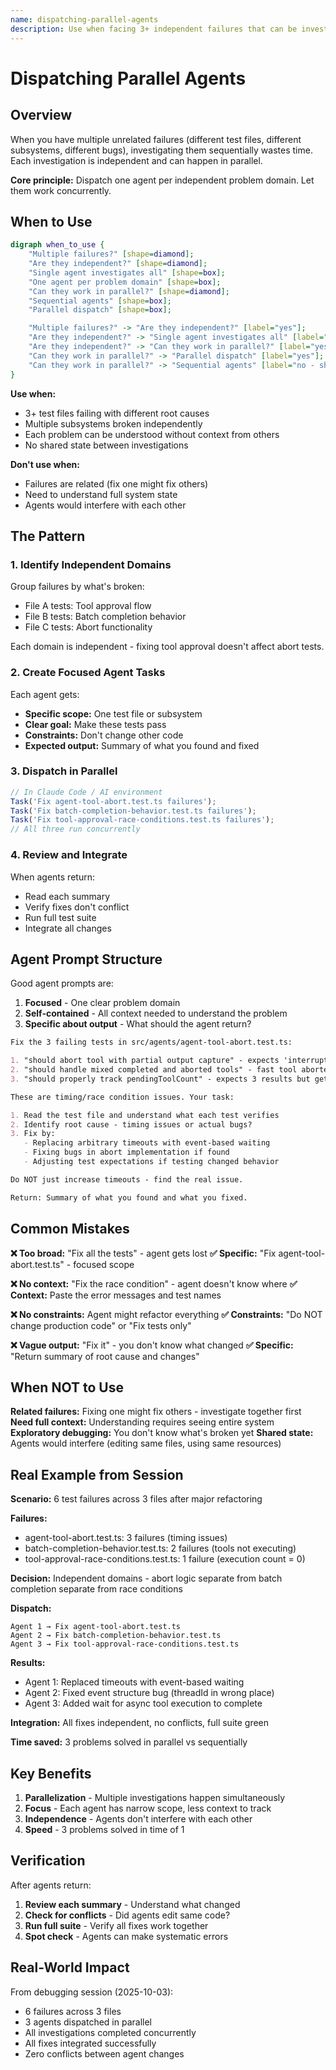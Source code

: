 ```yaml
---
name: dispatching-parallel-agents
description: Use when facing 3+ independent failures that can be investigated without shared state or dependencies - dispatches multiple Claude agents to investigate and fix independent problems concurrently
---
```


# Dispatching Parallel Agents

## Overview

When you have multiple unrelated failures (different test files, different subsystems, different bugs), investigating them sequentially wastes time. Each investigation is independent and can happen in parallel.

**Core principle:** Dispatch one agent per independent problem domain. Let them work concurrently.

## When to Use

```dot
digraph when_to_use {
    "Multiple failures?" [shape=diamond];
    "Are they independent?" [shape=diamond];
    "Single agent investigates all" [shape=box];
    "One agent per problem domain" [shape=box];
    "Can they work in parallel?" [shape=diamond];
    "Sequential agents" [shape=box];
    "Parallel dispatch" [shape=box];

    "Multiple failures?" -> "Are they independent?" [label="yes"];
    "Are they independent?" -> "Single agent investigates all" [label="no - related"];
    "Are they independent?" -> "Can they work in parallel?" [label="yes"];
    "Can they work in parallel?" -> "Parallel dispatch" [label="yes"];
    "Can they work in parallel?" -> "Sequential agents" [label="no - shared state"];
}
```

**Use when:**

- 3+ test files failing with different root causes
- Multiple subsystems broken independently
- Each problem can be understood without context from others
- No shared state between investigations

**Don't use when:**

- Failures are related (fix one might fix others)
- Need to understand full system state
- Agents would interfere with each other

## The Pattern

### 1. Identify Independent Domains

Group failures by what's broken:

- File A tests: Tool approval flow
- File B tests: Batch completion behavior
- File C tests: Abort functionality

Each domain is independent - fixing tool approval doesn't affect abort tests.

### 2. Create Focused Agent Tasks

Each agent gets:

- **Specific scope:** One test file or subsystem
- **Clear goal:** Make these tests pass
- **Constraints:** Don't change other code
- **Expected output:** Summary of what you found and fixed

### 3. Dispatch in Parallel

```typescript
// In Claude Code / AI environment
Task('Fix agent-tool-abort.test.ts failures');
Task('Fix batch-completion-behavior.test.ts failures');
Task('Fix tool-approval-race-conditions.test.ts failures');
// All three run concurrently
```

### 4. Review and Integrate

When agents return:

- Read each summary
- Verify fixes don't conflict
- Run full test suite
- Integrate all changes

## Agent Prompt Structure

Good agent prompts are:

1. **Focused** - One clear problem domain
2. **Self-contained** - All context needed to understand the problem
3. **Specific about output** - What should the agent return?

```markdown
Fix the 3 failing tests in src/agents/agent-tool-abort.test.ts:

1. "should abort tool with partial output capture" - expects 'interrupted at' in message
2. "should handle mixed completed and aborted tools" - fast tool aborted instead of completed
3. "should properly track pendingToolCount" - expects 3 results but gets 0

These are timing/race condition issues. Your task:

1. Read the test file and understand what each test verifies
2. Identify root cause - timing issues or actual bugs?
3. Fix by:
   - Replacing arbitrary timeouts with event-based waiting
   - Fixing bugs in abort implementation if found
   - Adjusting test expectations if testing changed behavior

Do NOT just increase timeouts - find the real issue.

Return: Summary of what you found and what you fixed.
```

## Common Mistakes

**❌ Too broad:** "Fix all the tests" - agent gets lost
**✅ Specific:** "Fix agent-tool-abort.test.ts" - focused scope

**❌ No context:** "Fix the race condition" - agent doesn't know where
**✅ Context:** Paste the error messages and test names

**❌ No constraints:** Agent might refactor everything
**✅ Constraints:** "Do NOT change production code" or "Fix tests only"

**❌ Vague output:** "Fix it" - you don't know what changed
**✅ Specific:** "Return summary of root cause and changes"

## When NOT to Use

**Related failures:** Fixing one might fix others - investigate together first
**Need full context:** Understanding requires seeing entire system
**Exploratory debugging:** You don't know what's broken yet
**Shared state:** Agents would interfere (editing same files, using same resources)

## Real Example from Session

**Scenario:** 6 test failures across 3 files after major refactoring

**Failures:**

- agent-tool-abort.test.ts: 3 failures (timing issues)
- batch-completion-behavior.test.ts: 2 failures (tools not executing)
- tool-approval-race-conditions.test.ts: 1 failure (execution count = 0)

**Decision:** Independent domains - abort logic separate from batch completion separate from race conditions

**Dispatch:**

```
Agent 1 → Fix agent-tool-abort.test.ts
Agent 2 → Fix batch-completion-behavior.test.ts
Agent 3 → Fix tool-approval-race-conditions.test.ts
```

**Results:**

- Agent 1: Replaced timeouts with event-based waiting
- Agent 2: Fixed event structure bug (threadId in wrong place)
- Agent 3: Added wait for async tool execution to complete

**Integration:** All fixes independent, no conflicts, full suite green

**Time saved:** 3 problems solved in parallel vs sequentially

## Key Benefits

1. **Parallelization** - Multiple investigations happen simultaneously
2. **Focus** - Each agent has narrow scope, less context to track
3. **Independence** - Agents don't interfere with each other
4. **Speed** - 3 problems solved in time of 1

## Verification

After agents return:

1. **Review each summary** - Understand what changed
2. **Check for conflicts** - Did agents edit same code?
3. **Run full suite** - Verify all fixes work together
4. **Spot check** - Agents can make systematic errors

## Real-World Impact

From debugging session (2025-10-03):

- 6 failures across 3 files
- 3 agents dispatched in parallel
- All investigations completed concurrently
- All fixes integrated successfully
- Zero conflicts between agent changes
